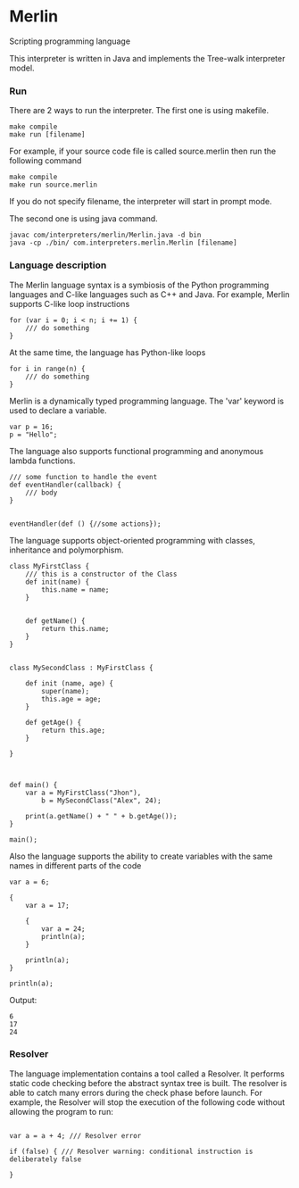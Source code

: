 # Merlin
Scripting programming language

This interpreter is written in Java and implements the Tree-walk interpreter model.


### Run

There are 2 ways to run the interpreter.
The first one is using makefile.

```
make compile
make run [filename]
```

For example, if your source code file is called source.merlin then run the following command

```
make compile
make run source.merlin
```

If you do not specify filename, the interpreter will start in prompt mode.


The second one is using java command.

```
javac com/interpreters/merlin/Merlin.java -d bin
java -cp ./bin/ com.interpreters.merlin.Merlin [filename]
```

### Language description
The Merlin language syntax is a symbiosis of the Python programming languages and C-like languages such as C++ and Java.
For example, Merlin supports C-like loop instructions

```
for (var i = 0; i < n; i += 1) {
    /// do something
}
```

At the same time, the language has Python-like loops

```
for i in range(n) {
    /// do something
}
```


Merlin is a dynamically typed programming language. The 'var' keyword is used to declare a variable.

```
var p = 16;
p = "Hello";
```

The language also supports functional programming and anonymous lambda functions.

```
/// some function to handle the event
def eventHandler(callback) {
    /// body
}


eventHandler(def () {//some actions});
```


The language supports object-oriented programming with classes, inheritance and polymorphism.

```
class MyFirstClass {
    /// this is a constructor of the Class
    def init(name) {
        this.name = name;
    }


    def getName() {
        return this.name;
    }
}


class MySecondClass : MyFirstClass {

    def init (name, age) {
        super(name);
        this.age = age;
    }

    def getAge() {
        return this.age;
    }

}



def main() {
    var a = MyFirstClass("Jhon"),
        b = MySecondClass("Alex", 24);

    print(a.getName() + " " + b.getAge());
}

main();

```

Also the language supports the ability to create variables with the same names in different parts of the code


```
var a = 6;

{
    var a = 17;

    {
        var a = 24;
        println(a);
    }

    println(a);
}

println(a);

```
Output:
```
6
17
24
```

### Resolver
The language implementation contains a tool called a Resolver. It performs static code checking before the abstract syntax tree is built.
The resolver is able to catch many errors during the check phase before launch. For example, the Resolver will stop the execution of the following code without allowing the program to run:


```

var a = a + 4; /// Resolver error 

if (false) { /// Resolver warning: conditional instruction is deliberately false
    
}

```

